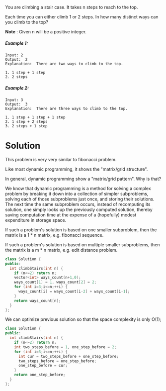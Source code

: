 You are climbing a stair case. It takes n steps to reach to the top.

Each time you can either climb 1 or 2 steps. In how many distinct ways can you climb to the top?

__Note__ : Given n will be a positive integer.
  
##### Example 1:

```
Input: 2
Output:  2
Explanation:  There are two ways to climb to the top.

1. 1 step + 1 step
2. 2 steps
```

##### Example 2:

```
Input: 3
Output:  3
Explanation:  There are three ways to climb to the top.

1. 1 step + 1 step + 1 step
2. 1 step + 2 steps
3. 2 steps + 1 step
```


# Solution

This problem is very very similar to fibonacci problem.
  
Like most dynamic programming, it shows the "matrix/grid structure".
  
In general, dynamic programming show a "matrix/grid pattern". Why is that?

We know that dynamic programming is a method for solving a complex problem by breaking it down into a collection of simpler subproblems, solving each of those subproblems just once, and storing their solutions. The next time the same subproblem occurs, instead of recomputing its solution, one simply looks up the previously computed solution, thereby saving computation time at the expense of a (hopefully) modest expenditure in storage space.

If such a problem's solution is based on one smaller subproblem, then the matrix is a 1 * n matrix, e.g. fibonacci sequence.

If such a problem's solution is based on multiple smaller subproblems, then the matrix is a m * n matrix, e.g. edit distance problem.  

```cpp
class Solution {
public:
  int climbStairs(int n) {
    if (n<=2) return n;
    vector<int> ways_count(n+1,0);
    ways_count[1] = 1, ways_count[2] = 2;
    for (int i=3;i<=n;++i) {
      ways_count[i] = ways_count[i-2] + ways_count[i-1];
    }
    return ways_count[n];
  }
};
```

We can optimize previous solution so that the space complexity is only O(1);

```cpp
class Solution {
public:
  int climbStairs(int n) {
    if (n<=2) return n;
    int two_steps_before = 1, one_step_before = 2;
    for (int i=3;i<=n;++i) {
      int cur = two_steps_before + one_step_before;
      two_steps_before = one_step_before;
      one_step_before = cur;
    }
    return one_step_before;
  }
};
```
